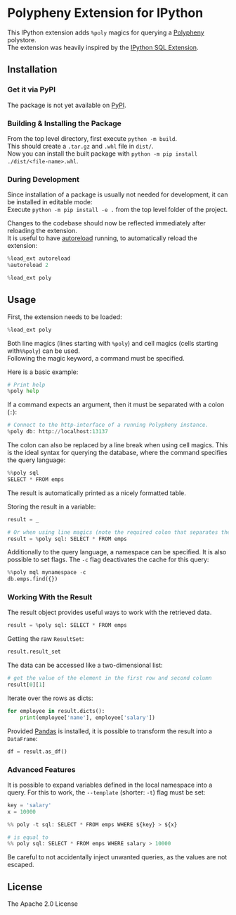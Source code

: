 # Polypheny Extension for IPython
This IPython extension adds `%poly` magics for querying a [Polypheny](https://polypheny.org/) polystore.  
The extension was heavily inspired by the [IPython SQL Extension](https://github.com/catherinedevlin/ipython-sql).

## Installation

### Get it via PyPI
The package is not yet available on [PyPI](https://pypi.org/).

### Building & Installing the Package
From the top level directory, first execute `python -m build`.  
This should create a `.tar.gz` and `.whl` file in `dist/`.  
Now you can install the built package with `python -m pip install ./dist/<file-name>.whl`.

### During Development
Since installation of a package is usually not needed for development, it can be installed in editable mode:  
Execute `python -m pip install -e .` from the top level folder of the project.

Changes to the codebase should now be reflected immediately after reloading the extension.  
It is useful to have [autoreload](https://ipython.org/ipython-doc/3/config/extensions/autoreload.html) running, to automatically reload the extension:
```python
%load_ext autoreload
%autoreload 2

%load_ext poly
```

## Usage
First, the extension needs to be loaded:
```python
%load_ext poly
```

Both line magics (lines starting with `%poly`) and cell magics (cells starting with`%%poly`) can be used.  
Following the magic keyword, a command must be specified.  

Here is a basic example:
```python
# Print help
%poly help
```

If a command expects an argument, then it must be separated with a colon (`:`):
```python
# Connect to the http-interface of a running Polypheny instance.
%poly db: http://localhost:13137
```

The colon can also be replaced by a line break when using cell magics.
This is the ideal syntax for querying the database, where the command specifies the query language:
```python
%%poly sql
SELECT * FROM emps
```
The result is automatically printed as a nicely formatted table.

Storing the result in a variable:
```python
result = _

# Or when using line magics (note the required colon that separates the query from the command):
result = %poly sql: SELECT * FROM emps
```

Additionally to the query language, a namespace can be specified. 
It is also possible to set flags. The `-c` flag deactivates the cache for this query:
```python
%%poly mql mynamespace -c
db.emps.find({})
```

### Working With the Result
The result object provides useful ways to work with the retrieved data.  
```python
result = %poly sql: SELECT * FROM emps
```
Getting the raw `ResultSet`:
```python
result.result_set
```
The data can be accessed like a two-dimensional list:
```python
# get the value of the element in the first row and second column
result[0][1]
```
Iterate over the rows as dicts:
```python
for employee in result.dicts():
    print(employee['name'], employee['salary'])
```


Provided [Pandas](https://pypi.org/project/pandas/) is installed, it is possible to transform the result into a `DataFrame`:
```python
df = result.as_df()
```

### Advanced Features

It is possible to expand variables defined in the local namespace into a query.
For this to work, the `--template` (shorter: `-t`) flag must be set:
```python
key = 'salary'
x = 10000

%% poly -t sql: SELECT * FROM emps WHERE ${key} > ${x}

# is equal to
%% poly sql: SELECT * FROM emps WHERE salary > 10000
```
Be careful to not accidentally inject unwanted queries, as the values are not escaped.

## License
The Apache 2.0 License
